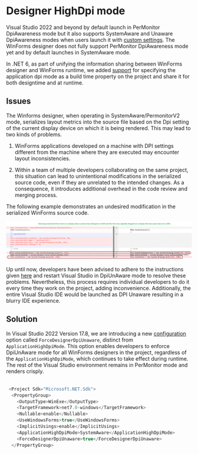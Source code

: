 # Designer HighDpi mode
Visual Studio 2022 and beyond by default launch in PerMonitor DpiAwareness mode but it also supports SystemAware and Unaware DpiAwareness modes when users launch it with [custom settings](https://docs.microsoft.com/visualstudio/designers/disable-dpi-awareness?view=vs-2022). The WinForms designer does not fully support PerMonitor DpiAwareness mode yet and by default launches in SystemAware mode.

In .NET 6, as part of unifying the information sharing between WinForms designer and WinForms runtime, we added [support](https://aka.ms/applicationconfiguration) for specifying the application dpi mode as a build time property on the project and share it for both designtime and at runtime.

## Issues
 The Winforms designer, when operating in SystemAware/PermonitorV2 mode, serializes layout metrics into the source file based on the Dpi setting of the current display device on which it is being rendered. This may lead to two kinds of problems.

 1. WinForms applications developed on a machine with DPI settings different from the machine where they are executed may encounter layout inconsistencies. 
 
 2. Within a team of multiple developers collaborating on the same project, this situation can lead to unintentional modifications in the serialized source code, even if they are unrelated to the intended changes. As a consequence, it introduces additional overhead in the code review and merging process.

The following example demonstrates an undesired modification in the serialized WinForms source code.

![Unwanted Serialization changes](../images/Serialization.png)


Up until now, developers have been advised to adhere to the instructions given [here](https://go.microsoft.com/fwlink/?linkid=875609) and restart Visual Studio in DpiUnAware mode to resolve these problems. Nevertheless, this process requires individual developers to do it every time they work on the project, adding inconvenience. Additionally, the entire Visual Studio IDE would be launched as DPI Unaware resulting in a blurry IDE experience.

## Solution

In Visual Studio 2022 Version 17.8, we are introducing a new [configuration]((https://aka.ms/applicationconfiguration)) option called `ForceDesignerDpiUnaware`, distinct from `ApplicationHighDpiMode`. This option enables developers to enforce DpiUnAware mode for all WinForms designers in the project, regardless of the `ApplicationHighDpiMode`, which continues to take effect during runtime. The rest of the Visual Studio environment remains in PerMonitor mode and renders crisply.


```CS

 <Project Sdk="Microsoft.NET.Sdk">
  <PropertyGroup>
    <OutputType>WinExe</OutputType>
    <TargetFramework>net7.0-windows</TargetFramework>
    <Nullable>enable</Nullable>
    <UseWindowsForms>true</UseWindowsForms>
    <ImplicitUsings>enable</ImplicitUsings>
	<ApplicationHighDpiMode>SystemAware</ApplicationHighDpiMode>
    <ForceDesignerDpiUnaware>true</ForceDesignerDpiUnaware>
  </PropertyGroup>
```

